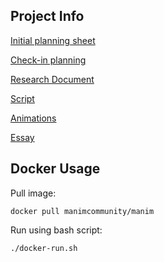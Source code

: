 ## Project Info
[Initial planning sheet](https://docs.google.com/document/d/121qvt7t7N-ROPC1LsRPOYzLhJyq_NgS8xDRFrvOqEc8/edit?usp=sharing)

[Check-in planning](https://docs.google.com/document/d/1wVh90rZv3C7u2CFT7Q0CuS2hQDuDXER5/edit?usp=sharing&ouid=103446296178935226930&rtpof=true&sd=tru)

[Research Document](https://docs.google.com/document/d/1r_AlHat4Z4I1dabsPTv-6JfCf1BlSYet6A0s5vxckVw/edit?usp=sharing)

[Script](https://docs.google.com/document/d/16gfs46XGmGOJqK7dOj-g2tbf4wehNl0h781cCDvAXZM/edit?usp=sharing)

[Animations](https://drive.google.com/drive/folders/1zLGMc60EmgI6vcD4p1P-XveU5MXIs03e?usp=sharing)

[Essay](https://docs.google.com/document/d/1qd-Hmv3DFbWrgk_Xr0V9JVA0wyYJSrIg5BKXv1Atp1o/edit?usp=sharing)

## Docker Usage
Pull image:
```
docker pull manimcommunity/manim
```

Run using bash script:
```
./docker-run.sh
```
